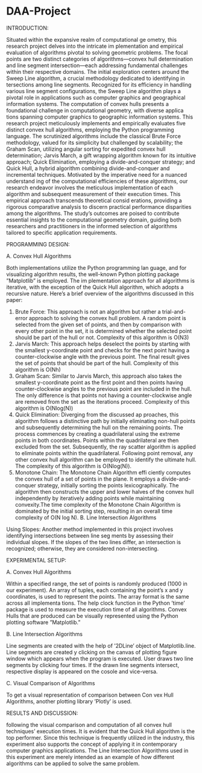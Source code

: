 ﻿# DAA-Project

INTRODUCTION:

 Situated within the expansive realm of computational ge
ometry, this research project delves into the intricate im
plementation and empirical evaluation of algorithms pivotal
 to solving geometric problems. The focal points are two
 distinct categories of algorithms—convex hull determination
 and line segment intersection—each addressing fundamental
 challenges within their respective domains.
 The initial exploration centers around the Sweep Line
 algorithm, a crucial methodology dedicated to identifying in
tersections among line segments. Recognized for its efficiency
 in handling various line segment configurations, the Sweep
 Line algorithm plays a pivotal role in applications such as
 computer graphics and geographical information systems.
 The computation of convex hulls presents a foundational
 challenge in computational geometry, with diverse applica
tions spanning computer graphics to geographic information
 systems. This research project meticulously implements and
 empirically evaluates five distinct convex hull algorithms,
 employing the Python programming language.
 The scrutinized algorithms include the classical Brute Force
 methodology, valued for its simplicity but challenged by
 scalability; the Graham Scan, utilizing angular sorting for
 expedited convex hull determination; Jarvis March, a gift
wrapping algorithm known for its intuitive approach; Quick
 Elimination, employing a divide-and-conquer strategy; and
 Quick Hull, a hybrid algorithm combining divide-and-conquer
 and incremental techniques.
 Motivated by the imperative need for a nuanced understand
ing of the computational efficiencies of these algorithms, our
 research endeavor involves the meticulous implementation of
 each algorithm and subsequent measurement of their execution
 times. This empirical approach transcends theoretical consid
erations, providing a rigorous comparative analysis to discern
 practical performance disparities among the algorithms. The
 study’s outcomes are poised to contribute essential insights to
 the computational geometry domain, guiding both researchers
 and practitioners in the informed selection of algorithms
 tailored to specific application requirements.
 
PROGRAMMING DESIGN:

 A. Convex Hull Algorithms
 
 Both implementations utilize the Python programming lan
guage, and for visualizing algorithm results, the well-known
 Python plotting package ”Matplotlib” is employed. The im
plementation approach for all algorithms is iterative, with
 the exception of the Quick Hull algorithm, which adopts a
 recursive nature. Here’s a brief overview of the algorithms
 discussed in this paper:
 1) Brute Force: This approach is not an algorithm but rather
 a trial-and-error approach to solving the convex hull problem.
 A random point is selected from the given set of points, and
 then by comparison with every other point in the set, it is
 determined whether the selected point should be part of the
 hull or not. Complexity of this algorithm is O(N3)
2) Jarvis March: This approach helps deselect the points
 by starting with the smallest y-coordinate point and checks
 for the next point having a counter-clockwise angle with the
 previous point. The final result gives the set of points that
 should be part of the hull. Complexity of this algorithm is
 O(Nh)
 3) Graham Scan: Similar to Jarvis March, this approach
 also takes the smallest y-coordinate point as the first point and
 then points having counter-clockwise angles to the previous
 point are included in the hull. The only difference is that points
 not having a counter-clockwise angle are removed from the
 set as the iterations proceed. Complexity of this algorithm is
 O(Nlog(N))
 4) Quick Elimination: Diverging from the discussed ap
proaches, this algorithm follows a distinctive path by initially
 eliminating non-hull points and subsequently determining the
 hull on the remaining points. The process commences by
 creating a quadrilateral using the extreme points in both
 coordinates. Points within the quadrilateral are then excluded
 from the set. Subsequently, the ray scatter algorithm is applied
 to eliminate points within the quadrilateral. Following point
 removal, any other convex hull algorithm can be employed to
 identify the ultimate hull. The complexity of this algorithm is
 O(Nlog(N)).
 5) Monotone Chain: The Monotone Chain Algorithm effi
ciently computes the convex hull of a set of points in the plane.
 It employs a divide-and-conquer strategy, initially sorting the
 points lexicographically. The algorithm then constructs the
 upper and lower halves of the convex hull independently by
 iteratively adding points while maintaining convexity.The time
 complexity of the Monotone Chain Algorithm is dominated by
 the initial sorting step, resulting in an overall time complexity
 of O(N log N).
 B. Line Intersection Algorithms

Using Slopes: Another method implemented in this
 project involves identifying intersections between line seg
ments by assessing their individual slopes. If the slopes of
 the two lines differ, an intersection is recognized; otherwise,
 they are considered non-intersecting.

EXPERIMENTAL SETUP:

 A. Convex Hull Algorithms
 
 Within a specified range, the set of points is randomly
 produced (1000 in our experiment). An array of tuples, each
 containing the point’s x and y coordinates, is used to represent
 the points. The array format is the same across all implementa
tions. The help clock function in the Python ’time’ package is
 used to measure the execution time of all algorithms. Convex
 Hulls that are produced can be visually represented using the
 Python plotting software ”Matplotlib.”
 
 B. Line Intersection Algorithms
 
 Line segments are created with the help of ’2DLine’ object
 of Matplotlib.line. Line segments are created y clicking on
 the canvas of plotting figure window which appears when the
 program is executed. User draws two line segments by clicking
 four times. If the drawn line segments intersect, respective
 display is appeared on the cosole and vice-versa.
 
 C. Visual Comparison of Algorithms
 
 To get a visual representation of comparison between Con
vex Hull Algorithms, another plotting library ’Plotly’ is used.

RESULTS AND DISCUSSION:
 
 following the visual comparison and computation of all
 convex hull techniques’ execution times. It is evident that the
 Quick Hull algorithm is the top performer. Since this technique
 is frequently utilized in the industry, this experiment also
 supports the concept of applying it in contemporary computer
 graphics applications. The Line Intersection Algorithms used
 in this experiment are merely intended as an example of how
 different algorithms can be applied to solve the same problem.
